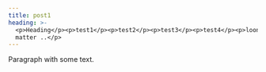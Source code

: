 ```yaml
---
title: post1
heading: >-
  <p>Heading</p><p>test1</p><p>test2</p><p>test3</p><p>test4</p><p>loong front
  matter ..</p>
---
```

<p>Paragraph with some text.</p>
